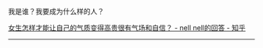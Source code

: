 

我是谁？我要成为什么样的人？

[女生怎样才能让自己的气质变得高贵很有气场和自信？ - nell nell的回答 - 知乎](https://www.zhihu.com/question/297342809/answer/586101469)

---